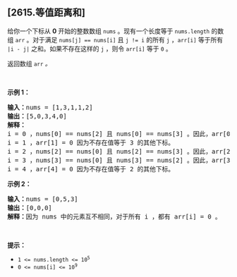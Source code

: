 ## [2615.等值距离和]
<p>给你一个下标从 <strong>0</strong> 开始的整数数组 <code>nums</code> 。现有一个长度等于 <code>nums.length</code> 的数组 <code>arr</code> 。对于满足 <code>nums[j] == nums[i]</code> 且 <code>j != i</code> 的所有 <code>j</code> ，<code>arr[i]</code> 等于所有 <code>|i - j|</code> 之和。如果不存在这样的 <code>j</code> ，则令 <code>arr[i]</code> 等于 <code>0</code> 。</p>

<p>返回数组<em> </em><code>arr</code><em> 。</em></p>

<p>&nbsp;</p>

<p><strong>示例 1：</strong></p>

<pre>
<strong>输入：</strong>nums = [1,3,1,1,2]
<strong>输出：</strong>[5,0,3,4,0]
<strong>解释：</strong>
i = 0 ，nums[0] == nums[2] 且 nums[0] == nums[3] 。因此，arr[0] = |0 - 2| + |0 - 3| = 5 。 
i = 1 ，arr[1] = 0 因为不存在值等于 3 的其他下标。
i = 2 ，nums[2] == nums[0] 且 nums[2] == nums[3] 。因此，arr[2] = |2 - 0| + |2 - 3| = 3 。
i = 3 ，nums[3] == nums[0] 且 nums[3] == nums[2] 。因此，arr[3] = |3 - 0| + |3 - 2| = 4 。 
i = 4 ，arr[4] = 0 因为不存在值等于 2 的其他下标。
</pre>

<p><strong>示例 2：</strong></p>

<pre>
<strong>输入：</strong>nums = [0,5,3]
<strong>输出：</strong>[0,0,0]
<strong>解释：</strong>因为 nums 中的元素互不相同，对于所有 i ，都有 arr[i] = 0 。
</pre>

<p>&nbsp;</p>

<p><strong>提示：</strong></p>

<ul>
	<li><code>1 &lt;= nums.length &lt;= 10<sup>5</sup></code></li>
	<li><code>0 &lt;= nums[i] &lt;= 10<sup>9</sup></code></li>
</ul>
